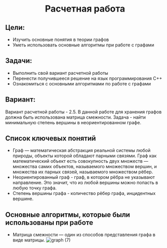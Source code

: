 <h1 align="center">Расчетная работа</h1>

## Цели:
* Изучить основные понятия в теории графов 
* Уметь использовать основные алгоритмы при работе с графами
  
## Задачи:
* Выполнить свой вариант расчетной работы
* Перенести получившееся решение на язык программирования С++
* Ознакомиться с основными алгоритмами по работе с графами
  
## Вариант:
Вариант расчетной работы - 2.5. В данной работе для хранения графов должна быть использована матрица смежности. Задача - найти минимальную степень вершины в неориентированном графе.

## Список ключевых понятий 
* Граф — математическая абстракция реальной системы любой природы, объекты которой обладают парными связями. Граф как математический объект есть совокупность двух множеств — множества самих объектов, называемого множеством вершин, и множества их парных связей, называемого множеством рёбер.
* Неориентированный граф - граф, в котором рёбра не указывают направление. Это значит, что из любой вершины можно попасть в любую точку графа.
* Степень вершины графа - количество рёбер графа, инцидентных вершине.
  
## Основные алгоритмы, которые были использованы при работе

* Матрица смежности — один из способов представления графа в виде матрицы.
![graph (7)](https://github.com/iis-42x70x/RPIIS/blob/%D0%93%D0%BE%D1%80%D0%B1%D1%83%D0%BD%D0%BE%D0%B2%D0%B0_%D0%9C/sem1/RR/pic1.jpeg)
